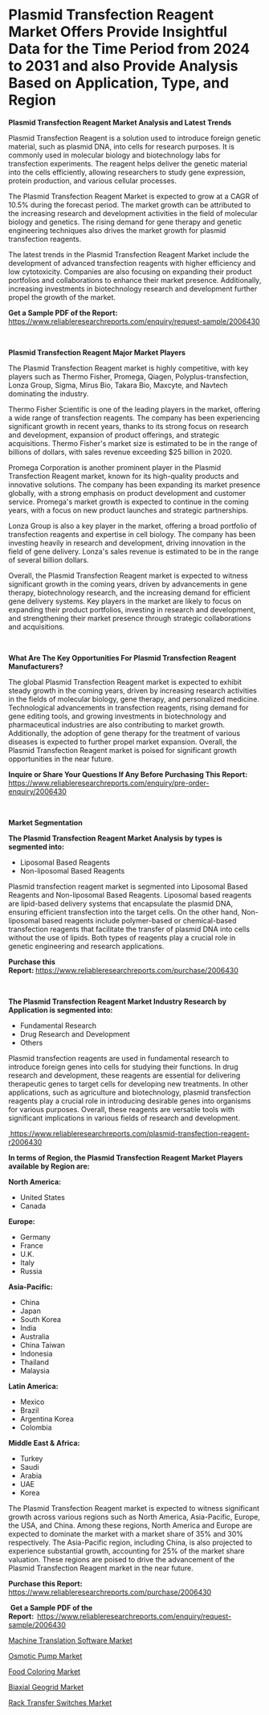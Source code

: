 <p><h1>Plasmid Transfection Reagent Market Offers Provide Insightful Data for the Time Period from 2024 to 2031 and also Provide Analysis Based on Application, Type, and Region</h1></p><p><strong>Plasmid Transfection Reagent Market Analysis and Latest Trends</strong></p>
<p><p>Plasmid Transfection Reagent is a solution used to introduce foreign genetic material, such as plasmid DNA, into cells for research purposes. It is commonly used in molecular biology and biotechnology labs for transfection experiments. The reagent helps deliver the genetic material into the cells efficiently, allowing researchers to study gene expression, protein production, and various cellular processes.</p><p>The Plasmid Transfection Reagent Market is expected to grow at a CAGR of 10.5% during the forecast period. The market growth can be attributed to the increasing research and development activities in the field of molecular biology and genetics. The rising demand for gene therapy and genetic engineering techniques also drives the market growth for plasmid transfection reagents.</p><p>The latest trends in the Plasmid Transfection Reagent Market include the development of advanced transfection reagents with higher efficiency and low cytotoxicity. Companies are also focusing on expanding their product portfolios and collaborations to enhance their market presence. Additionally, increasing investments in biotechnology research and development further propel the growth of the market.</p></p>
<p><strong>Get a Sample PDF of the Report:&nbsp;</strong> <a href="https://www.reliableresearchreports.com/enquiry/request-sample/2006430">https://www.reliableresearchreports.com/enquiry/request-sample/2006430</a></p>
<p>&nbsp;</p>
<p><strong>Plasmid Transfection Reagent Major Market Players</strong></p>
<p><p>The Plasmid Transfection Reagent market is highly competitive, with key players such as Thermo Fisher, Promega, Qiagen, Polyplus-transfection, Lonza Group, Sigma, Mirus Bio, Takara Bio, Maxcyte, and Navtech dominating the industry. </p><p>Thermo Fisher Scientific is one of the leading players in the market, offering a wide range of transfection reagents. The company has been experiencing significant growth in recent years, thanks to its strong focus on research and development, expansion of product offerings, and strategic acquisitions. Thermo Fisher's market size is estimated to be in the range of billions of dollars, with sales revenue exceeding $25 billion in 2020.</p><p>Promega Corporation is another prominent player in the Plasmid Transfection Reagent market, known for its high-quality products and innovative solutions. The company has been expanding its market presence globally, with a strong emphasis on product development and customer service. Promega's market growth is expected to continue in the coming years, with a focus on new product launches and strategic partnerships.</p><p>Lonza Group is also a key player in the market, offering a broad portfolio of transfection reagents and expertise in cell biology. The company has been investing heavily in research and development, driving innovation in the field of gene delivery. Lonza's sales revenue is estimated to be in the range of several billion dollars.</p><p>Overall, the Plasmid Transfection Reagent market is expected to witness significant growth in the coming years, driven by advancements in gene therapy, biotechnology research, and the increasing demand for efficient gene delivery systems. Key players in the market are likely to focus on expanding their product portfolios, investing in research and development, and strengthening their market presence through strategic collaborations and acquisitions.</p></p>
<p>&nbsp;</p>
<p><strong>What Are The Key Opportunities For Plasmid Transfection Reagent Manufacturers?</strong></p>
<p><p>The global Plasmid Transfection Reagent market is expected to exhibit steady growth in the coming years, driven by increasing research activities in the fields of molecular biology, gene therapy, and personalized medicine. Technological advancements in transfection reagents, rising demand for gene editing tools, and growing investments in biotechnology and pharmaceutical industries are also contributing to market growth. Additionally, the adoption of gene therapy for the treatment of various diseases is expected to further propel market expansion. Overall, the Plasmid Transfection Reagent market is poised for significant growth opportunities in the near future.</p></p>
<p><strong>Inquire or Share Your Questions If Any Before Purchasing This Report:</strong> <a href="https://www.reliableresearchreports.com/enquiry/pre-order-enquiry/2006430">https://www.reliableresearchreports.com/enquiry/pre-order-enquiry/2006430</a></p>
<p>&nbsp;</p>
<p><strong>Market Segmentation</strong></p>
<p><strong>The Plasmid Transfection Reagent Market Analysis by types is segmented into:</strong></p>
<p><ul><li>Liposomal Based Reagents</li><li>Non-liposomal Based Reagents</li></ul></p>
<p><p>Plasmid transfection reagent market is segmented into Liposomal Based Reagents and Non-liposomal Based Reagents. Liposomal based reagents are lipid-based delivery systems that encapsulate the plasmid DNA, ensuring efficient transfection into the target cells. On the other hand, Non-liposomal based reagents include polymer-based or chemical-based transfection reagents that facilitate the transfer of plasmid DNA into cells without the use of lipids. Both types of reagents play a crucial role in genetic engineering and research applications.</p></p>
<p><strong>Purchase this Report:&nbsp;</strong><a href="https://www.reliableresearchreports.com/purchase/2006430">https://www.reliableresearchreports.com/purchase/2006430</a></p>
<p>&nbsp;</p>
<p><strong>The Plasmid Transfection Reagent Market Industry Research by Application is segmented into:</strong></p>
<p><ul><li>Fundamental Research</li><li>Drug Research and Development</li><li>Others</li></ul></p>
<p><p>Plasmid transfection reagents are used in fundamental research to introduce foreign genes into cells for studying their functions. In drug research and development, these reagents are essential for delivering therapeutic genes to target cells for developing new treatments. In other applications, such as agriculture and biotechnology, plasmid transfection reagents play a crucial role in introducing desirable genes into organisms for various purposes. Overall, these reagents are versatile tools with significant implications in various fields of research and development.</p></p>
<p><a href="https://www.reliableresearchreports.com/plasmid-transfection-reagent-r2006430">&nbsp;https://www.reliableresearchreports.com/plasmid-transfection-reagent-r2006430</a></p>
<p><strong>In terms of Region, the Plasmid Transfection Reagent Market Players available by Region are:</strong></p>
<p>
    <p> <strong> North America: </strong>
        <ul>
            <li>United States</li>
            <li>Canada</li>
        </ul>
        </p> 
    <p> <strong> Europe: </strong>
        <ul>
            <li>Germany</li>
            <li>France</li>
            <li>U.K.</li>
            <li>Italy</li>
            <li>Russia</li>
        </ul>
        </p> 
    <p> <strong> Asia-Pacific: </strong>
        <ul>
            <li>China</li>
            <li>Japan</li>
            <li>South Korea</li>
            <li>India</li>
            <li>Australia</li>
            <li>China Taiwan</li>
            <li>Indonesia</li>
            <li>Thailand</li>
            <li>Malaysia</li>
        </ul>
        </p> 
    <p> <strong> Latin America: </strong>
        <ul>
            <li>Mexico</li>
            <li>Brazil</li>
            <li>Argentina Korea</li>
            <li>Colombia</li>
        </ul>
        </p> 
    <p> <strong> Middle East & Africa: </strong>
        <ul>
            <li>Turkey</li>
            <li>Saudi</li>
            <li>Arabia</li>
            <li>UAE</li>
            <li>Korea</li>
        </ul>
    </p>
    </p>
<p><p>The Plasmid Transfection Reagent market is expected to witness significant growth across various regions such as North America, Asia-Pacific, Europe, the USA, and China. Among these regions, North America and Europe are expected to dominate the market with a market share of 35% and 30% respectively. The Asia-Pacific region, including China, is also projected to experience substantial growth, accounting for 25% of the market share valuation. These regions are poised to drive the advancement of the Plasmid Transfection Reagent market in the near future.</p></p>
<p><strong>Purchase this Report: </strong><a href="https://www.reliableresearchreports.com/purchase/2006430">https://www.reliableresearchreports.com/purchase/2006430</a></p>
<p>&nbsp;<strong>Get a Sample PDF of the Report:&nbsp;&nbsp;</strong><a href="https://www.reliableresearchreports.com/enquiry/request-sample/2006430">https://www.reliableresearchreports.com/enquiry/request-sample/2006430</a></p>
<p><strong></strong></p>
<p><p><a href="https://issuu.com/reportprime-2/docs/machine-translation-software-market-size-2030.pptx">Machine Translation Software Market</a></p><p><a href="https://github.com/Krish2023na/Market-Research-Report-List-5/blob/main/osmotic-pump-market.md">Osmotic Pump Market</a></p><p><a href="https://www.linkedin.com/pulse/global-food-coloring-market-size-expected-reach-cagr-99-report-uyzwe?trackingId=RLjEoaieT%2B2%2FYs%2FBAEkMYA%3D%3D">Food Coloring Market</a></p><p><a href="https://www.linkedin.com/pulse/global-biaxial-geogrid-industry-research-report-competitive-landscape-tvtrf?trackingId=O%2FYCN1DtQtukoHYrL4lsVg%3D%3D">Biaxial Geogrid Market</a></p><p><a href="https://medium.com/@sarahhopkins94/market-forecast-global-rack-transfer-switches-trends-and-impact-analysis-2024-2031-by-ec88fbfcb1f1">Rack Transfer Switches Market</a></p></p>